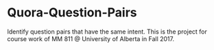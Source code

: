 # Quora-Question-Pairs
Identify question pairs that have the same intent. This is the project for course work of MM 811 @ University of Alberta in Fall 2017.
